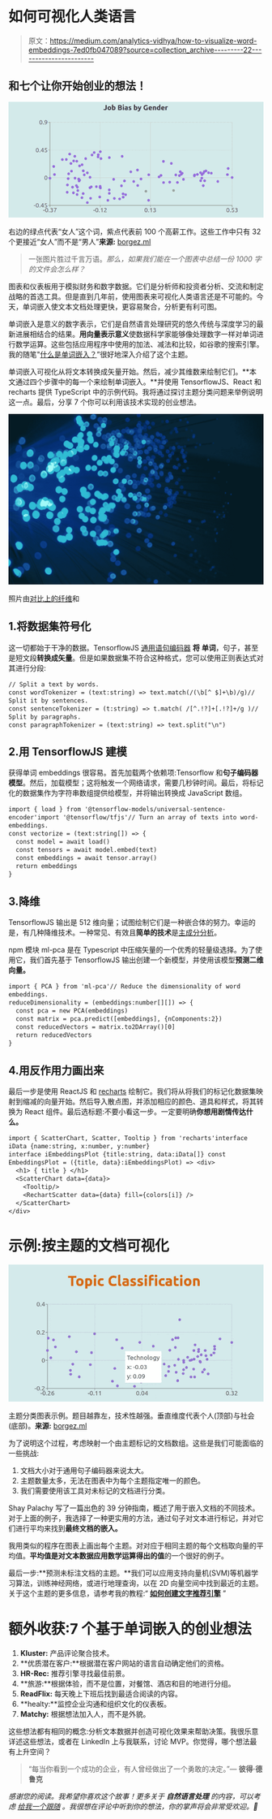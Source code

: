 # 如何可视化人类语言

> 原文：<https://medium.com/analytics-vidhya/how-to-visualize-word-embeddings-7ed0fb047089?source=collection_archive---------22----------------------->

## 和七个让你开始创业的想法！

![](img/1202bb4859a7e793090b37797e792c23.png)

右边的绿点代表“女人”这个词，紫点代表前 100 个高薪工作。这些工作中只有 32 个更接近“女人”而不是“男人”**来源:** [borgez.ml](http://borgez.ml)

> 一张图片胜过千言万语。*那么，如果我们能在一个图表中总结一份 1000 字的文件会怎么样？*

图表和仪表板用于模拟财务和数字数据。它们是分析师和投资者分析、交流和制定战略的首选工具。但是直到几年前，使用图表来可视化人类语言还是不可能的。今天，单词嵌入使文本文档处理更快，更容易聚合，分析更有利可图。

单词嵌入是意义的数字表示，它们是自然语言处理研究的悠久传统与深度学习的最新进展相结合的结果。**用向量表示意义**使数据科学家能够像处理数字一样对单词进行数学运算。这些包括应用程序中使用的加法、减法和比较，如谷歌的搜索引擎。我的随笔"[什么是单词嵌入？](/geekculture/what-are-word-embeddings-6f6f677b13ce?sk=45ba2e778d00838e42cf78a8d2386c58)”很好地深入介绍了这个主题。

单词嵌入可视化从将文本转换成矢量开始。然后，减少其维数来绘制它们。**本文通过四个步骤中的每一个来绘制单词嵌入。**并使用 TensorflowJS、React 和 recharts 提供 TypeScript 中的示例代码。我将通过探讨主题分类问题来举例说明这一点。最后，分享 7 个你可以利用该技术实现的创业想法。

![](img/32044959514879ace7003da4a573fd4e.png)

照片由[对比](https://unsplash.com/@comparefibre?utm_source=medium&utm_medium=referral)[上的纤维](https://unsplash.com?utm_source=medium&utm_medium=referral)和

## 1.将数据集符号化

这一切都始于干净的数据。TensorflowJS [通用语句编码器](https://github.com/tensorflow/tfjs-models/tree/master/universal-sentence-encoder#universal-sentence-encoder-lite) **将** **单词**，句子，甚至是短文段**转换成矢量**。但是如果数据集不符合这种格式，您可以使用正则表达式对其进行分段:

```
// Split a text by words.
const wordTokenizer = (text:string) => text.match(/(\b[^ $]+\b)/g)// Split it by sentences.
const sentenceTokenizer = (t:string) => t.match( /[^.!?]+[.!?]+/g )// Split by paragraphs.
const paragraphTokenizer = (text:string) => text.split("\n")
```

## 2.用 TensorflowJS 建模

获得单词 embeddings 很容易。首先加载两个依赖项:Tensorflow 和**句子编码器模型**。然后，加载模型；这将触发一个网络请求，需要几秒钟时间。最后，将标记化的数据集作为字符串数组提供给模型，并将输出转换成 JavaScript 数组。

```
import { load } from '@tensorflow-models/universal-sentence-encoder'import '@tensorflow/tfjs'// Turn an array of texts into word-embeddings.
const vectorize = (text:string[]) => {
  const model = await load()
  const tensors = await model.embed(text)
  const embeddings = await tensor.array()
  return embeddings
}
```

## 3.降维

TensorflowJS 输出是 512 维向量；试图绘制它们是一种嵌合体的努力。幸运的是，有几种降维技术。一种常见、有效且**简单的技术**是[主成分分析](https://en.wikipedia.org/wiki/Principal_component_analysis)。

npm 模块 ml-pca 是在 Typescript 中压缩矢量的一个优秀的轻量级选择。为了使用它，我们首先基于 TensorflowJS 输出创建一个新模型，并使用该模型**预测二维向量。**

```
import { PCA } from 'ml-pca'// Reduce the dimensionality of word embeddings.
reduceDimensionality = (embeddings:number[][]) => {
  const pca = new PCA(embeddings)
  const matrix = pca.predict([embeddings], {nComponents:2})
  const reducedVectors = matrix.to2DArray()[0]
  return reducedVectors
}
```

## 4.用反作用力画出来

最后一步是使用 ReactJS 和 [recharts](https://recharts.org/) 绘制它。我们将从将我们的标记化数据集映射到缩减的向量开始。然后导入散点图，并添加相应的颜色、道具和样式，将其转换为 React 组件。最后选标题:不要小看这一步。一定要明确**你想用剧情传达什么。**

```
import { ScatterChart, Scatter, Tooltip } from 'recharts'interface iData {name:string, x:number, y:number}
interface iEmbeddingsPlot {title:string, data:iData[]} const EmbeddingsPlot = ({title, data}:iEmbeddingsPlot) => <div>
  <h1> { title } </h1>
  <ScatterChart data={data}>
    <Tooltip/>
    <RechartScatter data={data} fill={colors[i]} />
  </ScatterChart>
</div>
```

# 示例:按主题的文档可视化

![](img/7ef73e3ebc7a2f0caae6a95e44f481f7.png)

主题分类图表示例。题目越靠左，技术性越强。垂直维度代表个人(顶部)与社会(底部)。**来源:** [borgez.ml](https://borgez.ml)

为了说明这个过程，考虑映射一个由主题标记的文档数组。这些是我们可能面临的一些挑战:

1.  文档大小对于通用句子编码器来说太大。
2.  主题数量太多，无法在图表中为每个主题指定唯一的颜色。
3.  我们需要使用该工具对未标记的文档进行分类。

Shay Palachy 写了一篇出色的 39 分钟指南，概述了用于嵌入文档的不同技术。对于上面的例子，我选择了一种更实用的方法，通过句子对文本进行标记，并对它们进行平均来找到**最终文档的嵌入。**

我用类似的程序在图表上画出每个主题。对对应于相同主题的每个文档取向量的平均值。**平均值是对文本数据应用数学运算得出的值**的一个很好的例子。

最后一步:**预测未标注文档的主题。**我们可以应用支持向量机(SVM)等机器学习算法，训练神经网络，或进行地理查询，以在 2D 向量空间中找到最近的主题。关于这个主题的更多信息，请参考我的教程:“ [**如何创建文字推荐引擎**](/geekculture/how-to-develop-a-text-recommendation-engine-99d3b46effdb?sk=508c65e2139bfdfbd8043b2090ee1bd7) ”

# 额外收获:7 个基于单词嵌入的创业想法

1.  **Kluster:** 产品评论聚合技术。
2.  **优质潜在客户:**根据潜在客户网站的语言自动确定他们的资格。
3.  **HR-Rec:** 推荐引擎寻找最佳前景。
4.  **旅游:**根据体验，而不是位置，对餐馆、酒店和目的地进行分组。
5.  **ReadFlix:** 每天晚上下班后找到最适合阅读的内容。
6.  **healty:**监控企业沟通和组织文化的仪表板。
7.  **Matchy:** 根据想法加入人，而不是外貌。

这些想法都有相同的概念:分析文本数据并创造可视化效果来帮助决策。我很乐意详述这些想法，或者在 LinkedIn 上与我联系，讨论 MVP。你觉得，哪个想法最有上升空间？

> “每当你看到一个成功的企业，有人曾经做出了一个勇敢的决定。”― **彼得·德鲁克**

*感谢您的阅读。我希望你喜欢这个故事！更多关于* ***自然语言处理*** *的内容，可以考虑* [*给我一个跟随*](https://santiagoq.medium.com/) *。我很想在评论中听到你的想法，你的掌声将会非常受欢迎。🙏*